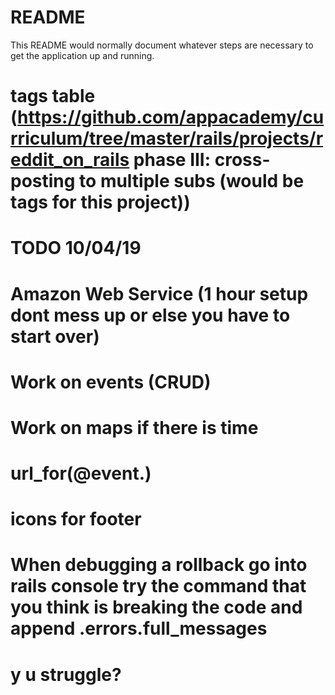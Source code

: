 # README

This README would normally document whatever steps are necessary to get the
application up and running.

# tags table (https://github.com/appacademy/curriculum/tree/master/rails/projects/reddit_on_rails phase III: cross-posting to multiple subs (would be tags for this project))

# TODO 10/04/19

# Amazon Web Service (1 hour setup dont mess up or else you have to start over)
# Work on events (CRUD)
# Work on maps if there is time
# url_for(@event.)

# icons for footer

# When debugging a rollback go into rails console try the command that you think is breaking the code and append .errors.full_messages

# y u struggle?